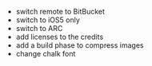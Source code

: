 * switch remote to BitBucket
* switch to iOS5 only
* switch to ARC
* add licenses to the credits
* add a build phase to compress images
* change chalk font
